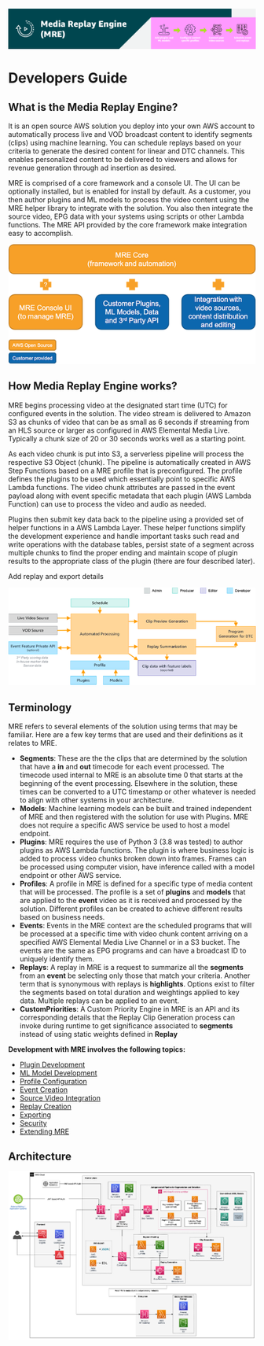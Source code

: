 ![mre-header](docs/assets/images/mre-header-1.png)

# Developers Guide

## What is the Media Replay Engine?
It is an open source AWS solution you deploy into your own AWS account to automatically process live and VOD broadcast content to identify segments (clips) using machine learning. You can schedule replays based on your criteria to generate the desired content for linear and DTC channels. This enables personalized content to be delivered to viewers and allows for revenue generation through ad insertion as desired.

MRE is comprised of a core framework and a console UI. The UI can be optionally installed, but is enabled for install by default. As a customer, you then author plugins and ML models to process the video content using the MRE helper library to integrate with the solution. You also then integrate the source video, EPG data with your systems using scripts or other Lambda functions. The MRE API provided by the core framework make integration easy to accomplish.

![mre-solutions](/docs/assets/images/devguide-mre-solutions.png)

## How Media Replay Engine works?
MRE begins processing video at the designated start time (UTC) for configured events in the solution. The video stream is delivered to Amazon S3 as chunks of video that can be as small as 6 seconds if streaming from an HLS source or larger as configured in AWS Elemental Media Live. Typically a chunk size of 20 or 30 seconds works well as a starting point.

As each video chunk is put into S3, a serverless pipeline will process the respective S3 Object (chunk). The pipeline is automatically created in AWS Step Functions based on a MRE profile that is preconfigured. The profile defines the plugins to be used which essentially point to specific AWS Lambda functions. The video chunk attributes are passed in the event payload along with event specific metadata that each plugin (AWS Lambda Function) can use to process the video and audio as needed.

Plugins then submit key data back to the pipeline using a provided set of helper functions in a AWS Lambda Layer. These helper functions simplify the development experience and handle important tasks such read and write operations with the database tables, persist state of a segment across multiple chunks to find the proper ending and maintain scope of plugin results to the appropriate class of the plugin (there are four described later).

Add replay and export details  

![system-diagram](/docs/assets/images/devguide-system-diagram.png)


## Terminology
MRE refers to several elements of the solution using terms that may be familiar. Here are a few key terms that are used and their definitions as it relates to MRE.
- **Segments**: These are the the clips that are determined by the solution that have a **in** and **out** timecode for each event processed. The timecode used internal to MRE is an absolute time 0 that starts at the beginning of the event processing. Elsewhere in the solution, these times can be converted to a UTC timestamp or other whatever is needed to align with other systems in your architecture.
- **Models**: Machine learning models can be built and trained independent of MRE and then registered with the solution for use with Plugins. MRE does not require a specific AWS service be used to host a model endpoint.
- **Plugins**: MRE requires the use of Python 3 (3.8 was tested) to author plugins as AWS Lambda functions. The plugin is where business logic is added to process video chunks broken down into frames. Frames can be processed using computer vision, have inference called with a model endpoint or other AWS service.
- **Profiles**: A profile in MRE is defined for a specific type of media content that will be processed. The profile is a set of **plugins** and **models** that are applied to the **event** video as it is received and processed by the solution. Different profiles can be created to achieve different results based on business needs.  
- **Events**: Events in the MRE context are the scheduled programs that will be processed at a specific time with video chunk content arriving on a specified AWS Elemental Media Live Channel or in a S3 bucket. The events are the same as EPG programs and can have a broadcast ID to uniquely identify them.  
- **Replays**: A replay in MRE is a request to summarize all the **segments** from an **event** be selecting only those that match your criteria. Another term that is synonymous with replays is **highlights**. Options exist to filter the segments based on total duration and weightings applied to key data. Multiple replays can be applied to an event.
- **CustomPriorities**: A Custom Priority Engine in MRE is an API and its corresponding details that the Replay Clip Generation process can invoke during runtime to get significance associated to **segments** instead of using static weights defined in **Replay**


**Development with MRE involves the following topics:**
- [Plugin Development](docs/guides/MRE-Developer-Guide-Plugins.md)
- [ML Model Development](docs/guides/MRE-Developer-Guide-Models.md)
- [Profile Configuration](docs/guides/MRE-Developer-Guide-Profiles.md)
- [Event Creation](docs/guides/MRE-Developer-Guide-Events.md)
- [Source Video Integration](docs/guides/MRE-Developer-Guide-Video.md)
- [Replay Creation](docs/guides/MRE-Developer-Guide-Replays.md)
- [Exporting](docs/guides/MRE-Developer-Guide-Export.md)
- [Security](docs/guides/MRE-Developer-Guide-APIAuth.md)
- [Extending MRE](docs/guides/MRE-Developer-Guide-Extension.md)

## Architecture

![MRE_Architecture](/docs/assets/images/MRE_Architecture.png)

